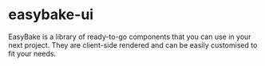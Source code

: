 # easybake-ui
EasyBake is a library of ready-to-go components that you can use in your next project. They are client-side rendered and can be easily customised to fit your needs.
